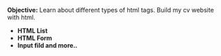 **Objective:** Learn about different types of html tags. Build my cv website with html.

- **HTML List**
- **HTML Form**
- **Input fild and more..**